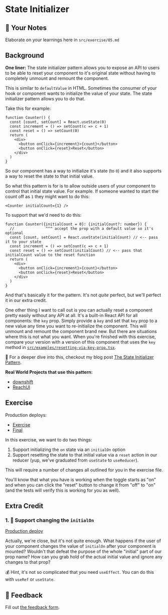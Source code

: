 # State Initializer

## 📝 Your Notes

Elaborate on your learnings here in `src/exercise/05.md`

## Background

**One liner:** The state initializer pattern allows you to expose an API to
users to be able to reset your component to it's original state without having
to completely unmount and remount the component.

This is similar to `defaultValue` in HTML. Sometimes the consumer of your hook
or component wants to initialize the value of your state. The state initializer
pattern allows you to do that.

Take this for example:

```tsx
function Counter() {
  const [count, setCount] = React.useState(0)
  const increment = () => setCount(c => c + 1)
  const reset = () => setCount(0)
  return (
    <div>
      <button onClick={increment}>{count}</button>
      <button onClick={reset}>Reset</button>
    </div>
  )
}
```

So our component has a way to initialize it's state (to `0`) and it also
supports a way to reset the state to that initial value.

So what this pattern is for is to allow outside users of your component to
control that initial state value. For example. If someone wanted to start the
count off as `1` they might want to do this:

```tsx
<Counter initialCount={1} />
```

To support that we'd need to do this:

```tsx
function Counter({initialCount = 0}: {initialCount?: number}) {
  //              ^^^ accept the prop with a default value so it's optional
  const [count, setCount] = React.useState(initialCount) // <-- pass it to your state
  const increment = () => setCount(c => c + 1)
  const reset = () => setCount(initialCount) // <-- pass that initialCount value to the reset function
  return (
    <div>
      <button onClick={increment}>{count}</button>
      <button onClick={reset}>Reset</button>
    </div>
  )
}
```

And that's basically it for the pattern. It's not _quite_ perfect, but we'll
perfect it in our extra credit.

One other thing I want to call out is you can actually reset a component pretty
easily without any API at all. It's a built-in React API for all components: the
`key` prop. Simply provide a `key` and set that `key` prop to a new value any
time you want to re-initialize the component. This will unmount and remount the
component brand new. But there are situations where this is not what you want.
When you're finished with this exercise, compare your version with a version of
this component that uses the `key` method in
[`src/examples/resetting-via-key-prop.tsx`](http://localhost:3000/isolated/examples/resetting-via-key-prop.tsx).

📜 For a deeper dive into this, checkout my blog post
[The State Initializer Pattern](https://kentcdodds.com/blog/the-state-initializer-pattern).

**Real World Projects that use this pattern:**

- [downshift](https://github.com/downshift-js/downshift)
- [ReachUI](https://reach.tech)

## Exercise

Production deploys:

- [Exercise](http://advanced-react-patterns-next.netlify.app/isolated/exercise/05.tsx)
- [Final](http://advanced-react-patterns-next.netlify.app/isolated/final/05.tsx)

In this exercise, we want to do two things:

1. Support initializing the `on` state via an `initialOn` option
2. Support resetting the state to that initial value via a `reset` action in our
   reducer (yup, we've graduated from `useState` to `useReducer`).

This will require a number of changes all outlined for you in the exercise file.

You'll know that what you have is working when the toggle starts as "on" and
when you can click the "reset" button to change it from "off" to "on" (and the
tests will verify this is working for you as well).

## Extra Credit

### 1. 💯 Support changing the `initialOn`

[Production deploy](http://advanced-react-patterns-next.netlify.app/isolated/final/05.extra-1.tsx)

Actually, we're close, but it's not quite enough. What happens if the user of
your component changes the value of `initialOn` after your component is mounted?
Wouldn't that defeat the purpose of the whole "initial" part of our prop name?
How can you grab hold of the actual initial value and ignore any changes to that
prop?

💰 Hint, it's not so complicated that you need `useEffect`. You can do this with
`useRef` or `useState`.

## 🦉 Feedback

Fill out
[the feedback form](https://ws.kcd.im/?ws=Advanced%20React%20Patterns%20%F0%9F%A4%AF&e=05%3A%20State%20Initializer&em=lethang7794%40gmail.com).
